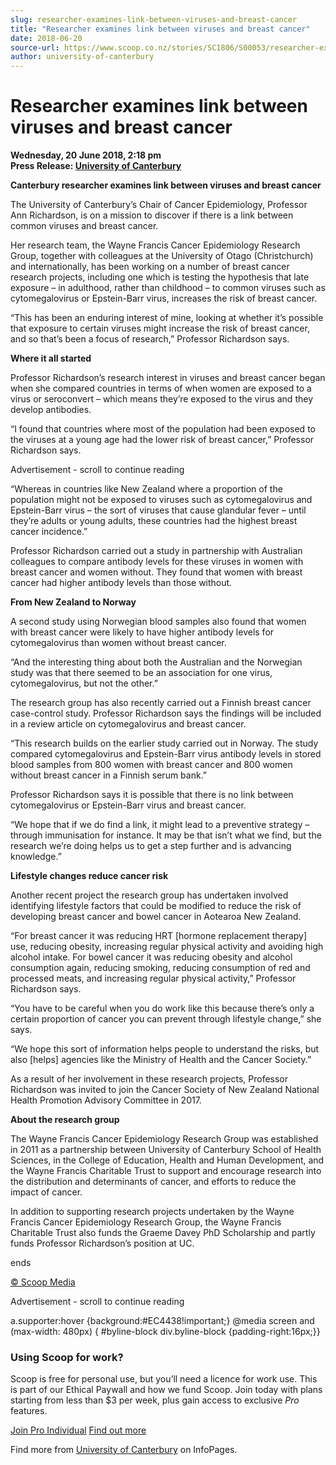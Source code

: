 ```yaml
---
slug: researcher-examines-link-between-viruses-and-breast-cancer
title: "Researcher examines link between viruses and breast cancer"
date: 2018-06-20
source-url: https://www.scoop.co.nz/stories/SC1806/S00053/researcher-examines-link-between-viruses-and-breast-cancer.htm
author: university-of-canterbury
---
```

Researcher examines link between viruses and breast cancer
==========================================================

**Wednesday, 20 June 2018, 2:18 pm**  
**Press Release: [University of Canterbury](https://info.scoop.co.nz/University_of_Canterbury)**

  
**Canterbury researcher examines link between viruses and breast cancer**

The University of Canterbury’s Chair of Cancer Epidemiology, Professor Ann Richardson, is on a mission to discover if there is a link between common viruses and breast cancer.

Her research team, the Wayne Francis Cancer Epidemiology Research Group, together with colleagues at the University of Otago (Christchurch) and internationally, has been working on a number of breast cancer research projects, including one which is testing the hypothesis that late exposure – in adulthood, rather than childhood – to common viruses such as cytomegalovirus or Epstein-Barr virus, increases the risk of breast cancer.

“This has been an enduring interest of mine, looking at whether it’s possible that exposure to certain viruses might increase the risk of breast cancer, and so that’s been a focus of research,” Professor Richardson says.

**Where it all started**

Professor Richardson’s research interest in viruses and breast cancer began when she compared countries in terms of when women are exposed to a virus or seroconvert – which means they’re exposed to the virus and they develop antibodies.

“I found that countries where most of the population had been exposed to the viruses at a young age had the lower risk of breast cancer,” Professor Richardson says.

Advertisement - scroll to continue reading





“Whereas in countries like New Zealand where a proportion of the population might not be exposed to viruses such as cytomegalovirus and Epstein-Barr virus – the sort of viruses that cause glandular fever – until they’re adults or young adults, these countries had the highest breast cancer incidence.”

Professor Richardson carried out a study in partnership with Australian colleagues to compare antibody levels for these viruses in women with breast cancer and women without. They found that women with breast cancer had higher antibody levels than those without.

**From New Zealand to Norway**

A second study using Norwegian blood samples also found that women with breast cancer were likely to have higher antibody levels for cytomegalovirus than women without breast cancer.

“And the interesting thing about both the Australian and the Norwegian study was that there seemed to be an association for one virus, cytomegalovirus, but not the other.”

The research group has also recently carried out a Finnish breast cancer case-control study. Professor Richardson says the findings will be included in a review article on cytomegalovirus and breast cancer.

“This research builds on the earlier study carried out in Norway. The study compared cytomegalovirus and Epstein-Barr virus antibody levels in stored blood samples from 800 women with breast cancer and 800 women without breast cancer in a Finnish serum bank.”

Professor Richardson says it is possible that there is no link between cytomegalovirus or Epstein-Barr virus and breast cancer.

“We hope that if we do find a link, it might lead to a preventive strategy – through immunisation for instance. It may be that isn’t what we find, but the research we’re doing helps us to get a step further and is advancing knowledge.”

**Lifestyle changes reduce cancer risk**

Another recent project the research group has undertaken involved identifying lifestyle factors that could be modified to reduce the risk of developing breast cancer and bowel cancer in Aotearoa New Zealand.

“For breast cancer it was reducing HRT \[hormone replacement therapy\] use, reducing obesity, increasing regular physical activity and avoiding high alcohol intake. For bowel cancer it was reducing obesity and alcohol consumption again, reducing smoking, reducing consumption of red and processed meats, and increasing regular physical activity,” Professor Richardson says.

“You have to be careful when you do work like this because there’s only a certain proportion of cancer you can prevent through lifestyle change,” she says.

“We hope this sort of information helps people to understand the risks, but also \[helps\] agencies like the Ministry of Health and the Cancer Society.”

As a result of her involvement in these research projects, Professor Richardson was invited to join the Cancer Society of New Zealand National Health Promotion Advisory Committee in 2017.

**About the research group**

The Wayne Francis Cancer Epidemiology Research Group was established in 2011 as a partnership between University of Canterbury School of Health Sciences, in the College of Education, Health and Human Development, and the Wayne Francis Charitable Trust to support and encourage research into the distribution and determinants of cancer, and efforts to reduce the impact of cancer.

In addition to supporting research projects undertaken by the Wayne Francis Cancer Epidemiology Research Group, the Wayne Francis Charitable Trust also funds the Graeme Davey PhD Scholarship and partly funds Professor Richardson’s position at UC.

ends

[© Scoop Media](http://www.scoop.co.nz/about/terms.html)  

Advertisement - scroll to continue reading



a.supporter:hover {background:#EC4438!important;} @media screen and (max-width: 480px) { #byline-block div.byline-block {padding-right:16px;}}

### Using Scoop for work?

Scoop is free for personal use, but you’ll need a licence for work use. This is part of our Ethical Paywall and how we fund Scoop. Join today with plans starting from less than $3 per week, plus gain access to exclusive _Pro_ features.  
  
[Join Pro Individual](https://pro.scoop.co.nz/Individual/?from=ProIn24) [Find out more](https://pro.scoop.co.nz/using-scoop-for-work/?from=ProIn24)

Find more from [University of Canterbury](https://info.scoop.co.nz/University_of_Canterbury) on InfoPages.